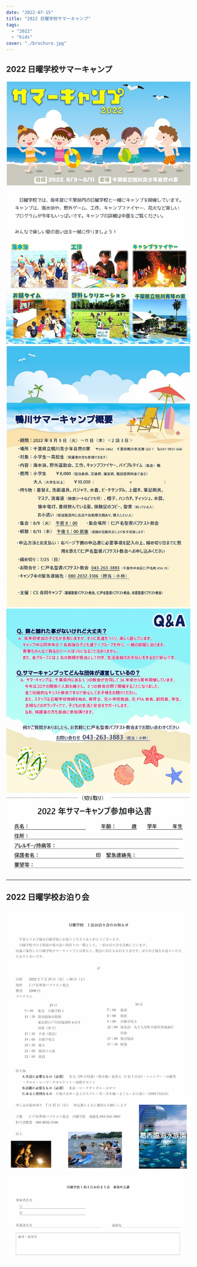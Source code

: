 ```yaml
---
date: "2022-07-15"
title: "2022 日曜学校サマーキャンプ"
tags:
  - "2022"
  - "kids"
cover: "./brochure.jpg"
---
```


## 2022 日曜学校サマーキャンプ

![](./brochure.jpg)
![](./detail.jpg)
![](./qa.jpg)

---


## 2022 日曜学校お泊り会

![](./sleepover.jpg)
![](./sleepover-form.jpg)
